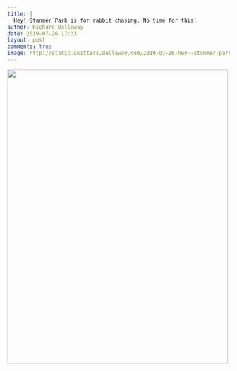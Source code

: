 ```yaml
---
title: |
  Hey! Stanmer Park is for rabbit chasing. No time for this.
author: Richard Dallaway
date: 2019-07-26 17:33
layout: post
comments: true
image: http://static.skitters.dallaway.com/2019-07-26-hey--stanmer-park-is-for-rabbit-chasing--no-time-for-this-thumb-1-IMG_8945.jpg
---
```


<div>
        <a href="http://static.skitters.dallaway.com/2019-07-26-hey--stanmer-park-is-for-rabbit-chasing--no-time-for-this-fullsize-1-IMG_8945.jpg">
          <img src="http://static.skitters.dallaway.com/2019-07-26-hey--stanmer-park-is-for-rabbit-chasing--no-time-for-this-thumb-1-IMG_8945.jpg" width="500" height="667"/>
        </a>
      </div>



  

      
